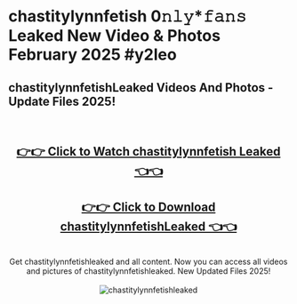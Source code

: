 # chastitylynnfetish 0𝚗𝚕𝚢*𝚏𝚊𝚗𝚜 Leaked New Video & Photos February 2025 #y2leo

<h2>chastitylynnfetishLeaked Videos And Photos - Update Files 2025!</h2>
<br>
<div align="center">
<h2><a href="https://mediaupload.pro?title=chastitylynnfetish&ref=11F" rel="nofollow">👉👉 Click to Watch chastitylynnfetish Leaked 👈👈</a></h2>
<h2><a href="https://mediaupload.pro?title=chastitylynnfetish&ref=11F" rel="nofollow">👉👉 Click to Download chastitylynnfetishLeaked 👈👈</a></h2>
<br>
Get chastitylynnfetishleaked and all content. Now you can access all videos and pictures of chastitylynnfetishleaked. New Updated Files 2025!
<br>
<br>
<a href="https://mediaupload.pro?title=chastitylynnfetish&ref=11F" rel="nofollow" data-target="animated-image.originalLink"><img src="https://i.ibb.co/Gkj2r4b/banner.png" alt="chastitylynnfetishleaked" style="max-width: 100%; display: inline-block;" data-target="animated-image.originalImage"></a>
</div>
<br>

